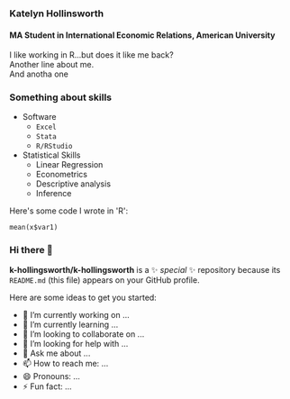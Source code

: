 ### Katelyn Hollinsworth
#### MA Student in International Economic Relations, American University

I like working in R...but does it like me back?\
Another line about me.\
And anotha one

### Something about skills
- Software 
  - `Excel`
  - `Stata`
  - `R/RStudio`  
- Statistical Skills
  - Linear Regression
  - Econometrics
  - Descriptive analysis
  - Inference

Here's some code I wrote in 'R':
```
mean(x$var1)
```
  


### Hi there 👋

**k-hollingsworth/k-hollingsworth** is a ✨ _special_ ✨ repository because its `README.md` (this file) appears on your GitHub profile.

Here are some ideas to get you started:

- 🔭 I’m currently working on ...
- 🌱 I’m currently learning ...
- 👯 I’m looking to collaborate on ...
- 🤔 I’m looking for help with ...
- 💬 Ask me about ...
- 📫 How to reach me: ...
- 😄 Pronouns: ...
- ⚡ Fun fact: ...
